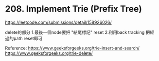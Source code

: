 

# 208. Implement Trie (Prefix Tree)



https://leetcode.com/submissions/detail/158926026/


delete的部分 
1.最後一個node要把 "結尾標記" reset
2.利用back tracking 把經過的path reset即可

Reference:
https://www.geeksforgeeks.org/trie-insert-and-search/
https://www.geeksforgeeks.org/trie-delete/
